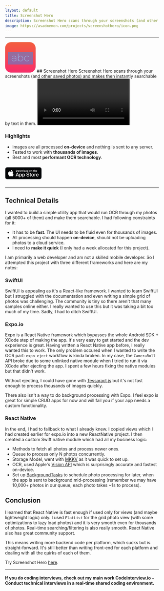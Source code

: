 ```yaml
---
layout: default
title: Screenshot Hero
description: Screenshot Hero scans through your screenshots (and other saved photos) and makes then instantly searchable by text in them.
image: https://asadmemon.com/projects/screenshothero/icon.png
---
```


---
<img src="icon.png" width="100" style="border-radius: 20px;" />
## Screenshot Hero
Screenshot Hero scans through your screenshots (and other saved photos) and makes then instantly searchable by text in them.

<video style="max-height:100vh; border: 1px solid #000;" controls autoplay>
  <source src="preview.mp4" type="video/mp4">
  Your browser does not support the video tag.
</video>

### Highlights
- Images are all processed **on-device** and nothing is sent to any server.
- Tested to work with **thousands of images**.
- Best and most **performant OCR technology**.

<a href="https://apps.apple.com/us/app/screenshot-hero/id1493170794?ls=1"><img style="margin: 10px 0px;" width="120" src="badge.png"></a>


---

## Technical Details

I wanted to build a simple utility app that would run OCR through my photos (all 5000+ of them) and make them searchable. I had following constraints for it:

- It has to be **fast**. The UI needs to be fluid even for thousands of images.
- All processing should happen **on-device**, should not be uploading photos to a cloud service.
- I need to **make it quick** (I only had a week allocated for this project).

I am primarily a web developer and am not a skilled mobile developer. So I attempted this project with three different frameworks and here are my notes:

### SwiftUI
SwiftUI is appealing as it's a React-like framework. I wanted to learn SwiftUI but I struggled with the documentation and even writing a simple grid of photos was challenging. The community is tiny so there aren't that many samples online either. I really wanted to use this but it was taking a bit too much of my time. Sadly, I had to ditch SwiftUI.

### Expo.io
Expo is a React Native framework which bypasses the whole Android SDK + XCode step of making the app. It's very easy to get started and the dev experience is great. Having written a React Native app before, I really wanted this to work. The only problem occured when I wanted to write the OCR part: `expo eject` workflow is kinda broken. In my case, the `CameraRoll` API broke due to some unlinked native module when I tried to run it via XCode after ejecting the app. I spent a few hours fixing the native modules but that didn't work. 

Without ejecting, I could have gone with [Tessaract.js](https://github.com/naptha/tesseract.js#tesseractjs) but it's not fast enough to process thousands of images quickly.

There also isn't a way to do background processing with Expo. I feel expo is great for simple CRUD apps for now and will fail you if your app needs a custom functionality.

### React Native

In the end, I had to fallback to what I already knew. I copied views which I had created earlier for expo.io into a new ReactNative project. I then created a custom Swift native module which had all my business logic:
- Methods to fetch all photos and process newer ones.
- Queue to process only N photos concurrently.
- Storage Model, went with [MKKV](https://github.com/Tencent/MMKV) as it was quick to set up.
- OCR, used Apple's [Vision API](https://developer.apple.com/documentation/vision) which is surprisingly accurate and fastest on-device.
- Set up [BackgroundTasks](https://developer.apple.com/documentation/backgroundtasks) to schedule photo processing for later, when the app is sent to background mid-processing (remember we may have 10,000+ photos in our queue, each photo takes ~1s to process).


## Conclusion

I learned that React Native is fast enough if used only for views (and maybe lightweight logic) only. I used `FlatList` for the grid photo view (with some optimizations to lazy load photos) and it is very smooth even for thousands of photos. Real-time searching/filtering is also really smooth. React Native also has great community support.

This means writing more backend code per platform, which sucks but is straight-forward. It's still better than writing front-end for each platform and dealing with all the quirks of each of them.

Try Screenshot Hero [here](https://apps.apple.com/us/app/screenshot-hero/id1493170794?ls=1).

---

#### If you do coding interviews, check out my main work [CodeInterview.io](https://codeinterview.io) – Conduct technical interviews in a real-time shared coding environment.
